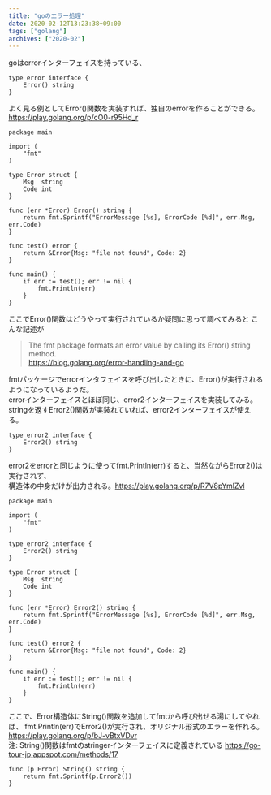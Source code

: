 ```yaml
---
title: "goのエラー処理"
date: 2020-02-12T13:23:38+09:00
tags: ["golang"]
archives: ["2020-02"]
---
```


goはerrorインターフェイスを持っている、
```
type error interface {
    Error() string
}
```

よく見る例としてError()関数を実装すれば、独自のerrorを作ることができる。   
<https://play.golang.org/p/cO0-r95Hd_r>
```
package main

import (
	"fmt"
)

type Error struct {
	Msg  string
	Code int
}

func (err *Error) Error() string {
	return fmt.Sprintf("ErrorMessage [%s], ErrorCode [%d]", err.Msg, err.Code)
}

func test() error {
	return &Error{Msg: "file not found", Code: 2}
}

func main() {
	if err := test(); err != nil {
		fmt.Println(err)
	}
}

```
ここでError()関数はどうやって実行されているか疑問に思って調べてみると   こんな記述が   
> The fmt package formats an error value by calling its Error() string method.   
> <https://blog.golang.org/error-handling-and-go>

fmtパッケージでerrorインタフェイスを呼び出したときに、Error()が実行されるようになっているようだ。   
errorインターフェイスとほぼ同じ、error2インターフェイスを実装してみる。   
stringを返すError2()関数が実装れていれば、error2インターフェイスが使える。
```
type error2 interface {
	Error2() string
}
```

error2をerrorと同じように使ってfmt.Println(err)すると、当然ながらError2()は実行されず、   
構造体の中身だけが出力される。<https://play.golang.org/p/R7V8pYmlZvl>
```
package main

import (
	"fmt"
)

type error2 interface {
	Error2() string
}

type Error struct {
	Msg  string
	Code int
}

func (err *Error) Error2() string {
	return fmt.Sprintf("ErrorMessage [%s], ErrorCode [%d]", err.Msg, err.Code)
}

func test() error2 {
	return &Error{Msg: "file not found", Code: 2}
}

func main() {
	if err := test(); err != nil {
		fmt.Println(err)
	}
}
```

ここで、Error構造体にString()関数を追加してfmtから呼び出せる湯にしてやれば、
fmt.Println(err)でError2()が実行され、オリジナル形式のエラーを作れる。<https://play.golang.org/p/bJ-vBtxVDvr>   
注: String()関数はfmtのstringerインターフェイスに定義されている <https://go-tour-jp.appspot.com/methods/17>
```
func (p Error) String() string {
	return fmt.Sprintf(p.Error2())
}
```
